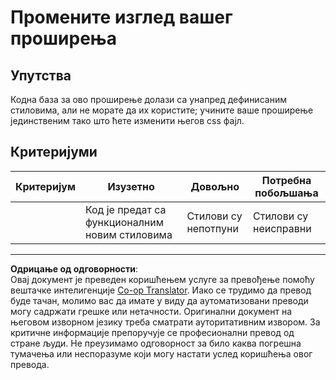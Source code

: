 <!--
CO_OP_TRANSLATOR_METADATA:
{
  "original_hash": "e3c6f2a03c2336e60412612d870af547",
  "translation_date": "2025-08-28T10:09:33+00:00",
  "source_file": "5-browser-extension/1-about-browsers/assignment.md",
  "language_code": "sr"
}
-->
# Промените изглед вашег проширења

## Упутства

Кодна база за ово проширење долази са унапред дефинисаним стиловима, али не морате да их користите; учините ваше проширење јединственим тако што ћете изменити његов css фајл.

## Критеријуми

| Критеријум | Изузетно                                    | Довољно               | Потребна побољшања |
| ---------- | ------------------------------------------- | --------------------- | ------------------ |
|            | Код је предат са функционалним новим стиловима | Стилови су непотпуни | Стилови су неисправни |

---

**Одрицање од одговорности**:  
Овај документ је преведен коришћењем услуге за превођење помоћу вештачке интелигенције [Co-op Translator](https://github.com/Azure/co-op-translator). Иако се трудимо да превод буде тачан, молимо вас да имате у виду да аутоматизовани преводи могу садржати грешке или нетачности. Оригинални документ на његовом изворном језику треба сматрати ауторитативним извором. За критичне информације препоручује се професионални превод од стране људи. Не преузимамо одговорност за било каква погрешна тумачења или неспоразуме који могу настати услед коришћења овог превода.